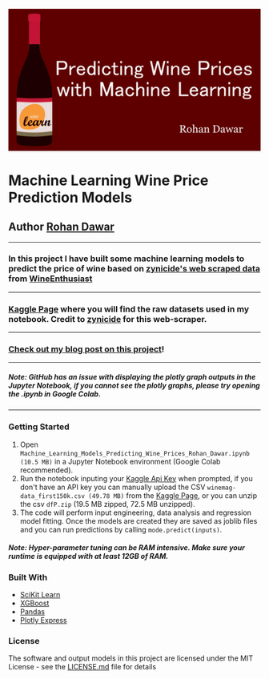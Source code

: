 ![HeaderBanner](https://raw.githubusercontent.com/Rohan-Dawar/ML-Wine-Price-Prediction/main/wineML.png)

# Machine Learning Wine Price Prediction Models
## Author [Rohan Dawar](https://www.rohandawar.com/)
---
### In this project I have built some machine learning models to predict the price of wine based on [zynicide's web scraped data](https://github.com/zackthoutt/wine-deep-learning) from [WineEnthusiast](https://www.winemag.com/)
---
### [Kaggle Page](https://www.kaggle.com/zynicide/wine-reviews) where you will find the raw datasets used in my notebook. Credit to [zynicide](https://www.kaggle.com/zynicide) for this web-scraper.
---
### [Check out my blog post on this project](https://www.rohandawar.com/post/predicting-wine-prices-with-machine-learning)!
---
##### *Note:* GitHub has an issue with displaying the plotly graph outputs in the Jupyter Notebook, if you cannot see the plotly graphs, please try opening the .ipynb in Google Colab.
---
### Getting Started
1. Open ```Machine_Learning_Models_Predicting_Wine_Prices_Rohan_Dawar.ipynb (10.5 MB)``` in a Jupyter Notebook environment (Google Colab recommended).
2. Run the notebook inputing your [Kaggle Api Key](https://www.kaggle.com/docs/api) when prompted, if you don't have an API key you can manually upload the CSV ```winemag-data_first150k.csv (49.78 MB)``` from the [Kaggle Page](https://www.kaggle.com/zynicide/wine-reviews), or you can unzip the csv ```dfP.zip``` (19.5 MB zipped, 72.5 MB unzipped).
3. The code will perform input engineering, data analysis and regression model fitting. Once the models are created they are saved as joblib files and you can run predictions by calling ```mode.predict(inputs)```.
##### *Note:* Hyper-parameter tuning can be RAM intensive. Make sure your runtime is equipped with at least 12GB of RAM.

### Built With
* [SciKit Learn](https://scikit-learn.org/stable/)
* [XGBoost](https://xgboost.readthedocs.io/en/stable/)
* [Pandas](https://pandas.pydata.org/)
* [Plotly Express](https://plotly.com/python/plotly-express/)

### License
The software and output models in this project are licensed under the MIT License - see the [LICENSE.md](LICENSE.md) file for details
